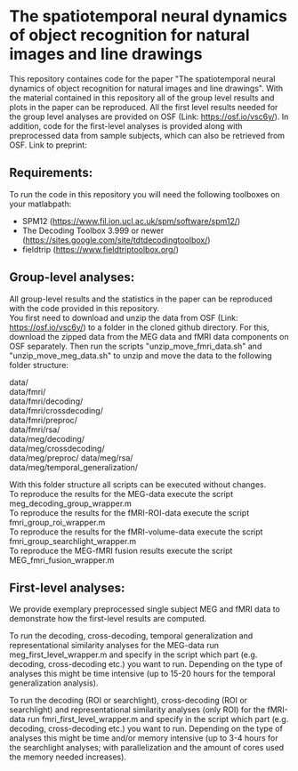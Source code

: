 # The spatiotemporal neural dynamics of object recognition for natural images and line drawings
This repository containes code for the paper "The spatiotemporal neural dynamics of object recognition for natural images and line drawings". With the material contained in this repository all of the group level results and plots in the paper can be reproduced. All the first level results needed for the group level analyses are provided on OSF (Link: https://osf.io/vsc6y/). In addition, code for the first-level analyses is provided along with preprocessed data from sample subjects, which can also be retrieved from OSF. Link to preprint: 


## Requirements: 

To run the code in this repository you will need the following toolboxes on your matlabpath: 

- SPM12 (https://www.fil.ion.ucl.ac.uk/spm/software/spm12/)
- The Decoding Toolbox 3.999 or newer (https://sites.google.com/site/tdtdecodingtoolbox/) 
- fieldtrip (https://www.fieldtriptoolbox.org/)


## Group-level analyses: 

All group-level results and the statistics in the paper can be reproduced with the code provided in this repository.  
You first need to download and unzip the data from OSF (Link: https://osf.io/vsc6y/) to a folder in the cloned github directory.
For this, download the zipped data from the MEG data and fMRI data components on OSF separately. 
Then run the scripts "unzip_move_fmri_data.sh" and "unzip_move_meg_data.sh" to unzip and move the data to the following folder structure: 

data/  
data/fmri/  
data/fmri/decoding/  
data/fmri/crossdecoding/  
data/fmri/preproc/  
data/fmri/rsa/  
data/meg/decoding/  
data/meg/crossdecoding/  
data/meg/preproc/ data/meg/rsa/  
data/meg/temporal_generalization/

With this folder structure all scripts can be executed without changes.  
To reproduce the results for the MEG-data execute the script meg_decoding_group_wrapper.m  
To reproduce the results for the fMRI-ROI-data execute the script fmri_group_roi_wrapper.m  
To reproduce the results for the fMRI-volume-data execute the script fmri_group_searchlight_wrapper.m  
To reproduce the MEG-fMRI fusion results execute the script MEG_fmri_fusion_wrapper.m 

## First-level analyses:

We provide exemplary preprocessed single subject MEG and fMRI data to demonstrate how the first-level results are computed.  

To run the decoding, cross-decoding, temporal generalization and representational similarity analyses for the MEG-data run meg_first_level_wrapper.m and specify in the script which part (e.g. decoding, cross-decoding etc.) you want to run. 
Depending on the type of analyses this might be time intensive (up to 15-20 hours for the temporal generalization analysis). 

To run the decoding (ROI or searchlight), cross-decoding (ROI or searchlight) and representational similarity analyses (only ROI) for the fMRI-data run fmri_first_level_wrapper.m and specify in the script which part (e.g. decoding, cross-decoding etc.) you want to run. 
Depending on the type of analyses this might be time and/or memory intensive (up to 3-4 hours for the searchlight analyses; with parallelization and the amount of cores used the memory needed increases). 


